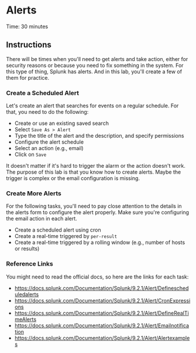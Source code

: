# Alerts
Time: 30 minutes

## Instructions
There will be times when you'll need to get alerts and take action, either for security reasons or because you need to fix something in the system. For this type of thing, Splunk has alerts. And in this lab, you'll create a few of them for practice.

### Create a Scheduled Alert
Let's create an alert that searches for events on a regular schedule. For that, you need to do the following:

- Create or use an existing saved search
- Select `Save As > Alert`
- Type the title of the alert and the description, and specify permissions
- Configure the alert schedule
- Select an action (e.g., email)
- Click on `Save`

It doesn't matter if it's hard to trigger the alarm or the action doesn't work. The purpose of this lab is that you know how to create alerts. Maybe the trigger is complex or the email configuration is missing.

### Create More Alerts
For the following tasks, you'll need to pay close attention to the details in the alerts form to configure the alert properly. Make sure you're configuring the email action in each alert.

- Create a scheduled alert using cron
- Create a real-time triggered by `per-result`
- Create a real-time triggered by a rolling window (e.g., number of hosts or results)

### Reference Links
You might need to read the official docs, so here are the links for each task:

- https://docs.splunk.com/Documentation/Splunk/9.2.1/Alert/Definescheduledalerts
- https://docs.splunk.com/Documentation/Splunk/9.2.1/Alert/CronExpressions
- https://docs.splunk.com/Documentation/Splunk/9.2.1/Alert/DefineRealTimeAlerts
- https://docs.splunk.com/Documentation/Splunk/9.2.1/Alert/Emailnotification
- https://docs.splunk.com/Documentation/Splunk/9.2.1/Alert/Alertexamples
